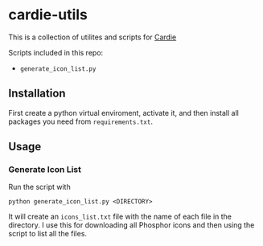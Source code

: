 # cardie-utils

This is a collection of utilites and scripts for [Cardie](https://github.com/nfoert/cardie)

Scripts included in this repo:
- `generate_icon_list.py`

## Installation
First create a python virtual enviroment, activate it, and then install all packages you need from `requirements.txt`.

## Usage
### Generate Icon List
Run the script with
```
python generate_icon_list.py <DIRECTORY>
```
It will create an `icons_list.txt` file with the name of each file in the directory. I use this for downloading all Phosphor icons and then using the script to list all the files.